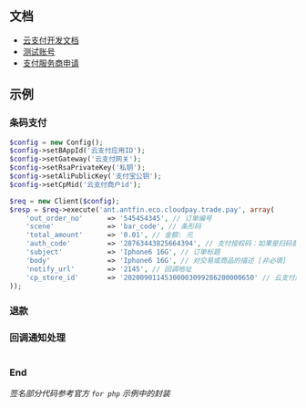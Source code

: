  
## 文档

- [云支付开发文档](https://www.yuque.com/docs/share/c9e415da-70be-4004-852a-3b510fb43b07?#dJJrQ)
- [测试账号](https://tech.antfin.com/docs/2/157009)
- [支付服务商申请](https://tech.antfin.com/docs/2/144800)


## 示例

### 条码支付

```php
$config = new Config();
$config->setBAppId('云支付应用ID');
$config->setGateway('云支付网关'); 
$config->setRsaPrivateKey('私钥');
$config->setAliPublicKey('支付宝公钥');
$config->setCpMid('云支付商户id');

$req = new Client($config);
$resp = $req->execute('ant.antfin.eco.cloudpay.trade.pay', array(
    'out_order_no'      => '545454345', // 订单编号
    'scene'             => 'bar_code', // 条形码
    'total_amount'      => '0.01', // 金额: 元
    'auth_code'         => '28763443825664394', // 支付授权码：如果是扫码就是支付宝或者微信付款码对应的那串数字
    'subject'           => 'Iphone6 16G', // 订单标题
    'body'              => 'Iphone6 16G', // 对交易或商品的描述 [非必填]
    'notify_url'        => '2145', // 回调地址
    'cp_store_id'       => '20200901145300003099286200000650' // 云支付商户门店编号
));
```

### 退款


### 回调通知处理

```php


```


### End

*签名部分代码参考官方 `for php` 示例中的封装*